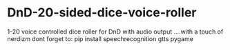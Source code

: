 # DnD-20-sided-dice-voice-roller
1-20 voice controlled dice roller for DnD with audio output ....with a touch of nerdizm
dont forget to: pip install speechrecognition gtts pygame
